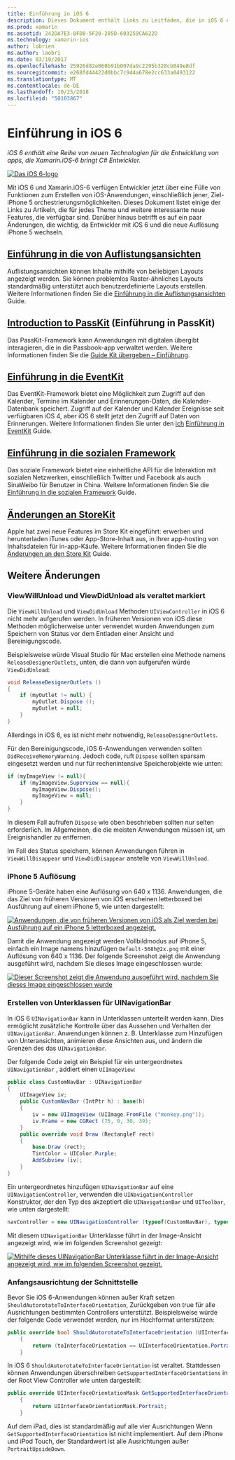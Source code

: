```yaml
---
title: Einführung in iOS 6
description: Dieses Dokument enthält Links zu Leitfäden, die in iOS 6 eingeführte Features beschrieben. Auflistungsansichten, PassKit, bei dem soziale Framework, und Änderungen an StoreKit werden alle erläutert.
ms.prod: xamarin
ms.assetid: 242DA7E3-8FD8-5F20-285D-603259CA622D
ms.technology: xamarin-ios
author: lobrien
ms.author: laobri
ms.date: 03/19/2017
ms.openlocfilehash: 25926d82e060b91b007da9c2295b328cb049e8df
ms.sourcegitcommit: e268fd44422d0bbc7c944a678e2cc633a0493122
ms.translationtype: MT
ms.contentlocale: de-DE
ms.lasthandoff: 10/25/2018
ms.locfileid: "50103867"
---
```

# <a name="introduction-to-ios-6"></a>Einführung in iOS 6

_iOS 6 enthält eine Reihe von neuen Technologien für die Entwicklung von apps, die Xamarin.iOS-6 bringt C# Entwickler._

[ ![](images/ios6-large.jpg "Das iOS 6-logo")](images/ios6-large.jpg#lightbox)

Mit iOS 6 und Xamarin.iOS-6 verfügen Entwickler jetzt über eine Fülle von Funktionen zum Erstellen von iOS-Anwendungen, einschließlich jener, Ziel-iPhone 5 orchestrierungsmöglichkeiten.
Dieses Dokument listet einige der Links zu Artikeln, die für jedes Thema und weitere interessante neue Features, die verfügbar sind. Darüber hinaus betrifft es auf ein paar Änderungen, die wichtig, da Entwickler mit iOS 6 und die neue Auflösung iPhone 5 wechseln.


## <a name="introduction-to-collection-viewsiosuser-interfacecontrolsuicollectionviewmd"></a>[Einführung in die von Auflistungsansichten](~/ios/user-interface/controls/uicollectionview.md)

Auflistungsansichten können Inhalte mithilfe von beliebigen Layouts angezeigt werden. Sie können problemlos Raster-ähnliches Layouts standardmäßig unterstützt auch benutzerdefinierte Layouts erstellen. Weitere Informationen finden Sie die [Einführung in die Auflistungsansichten](~/ios/user-interface/controls/uicollectionview.md) [ ](~/ios/user-interface/controls/uicollectionview.md)Guide.


## <a name="introduction-to-passkitiosplatformpasskitmd"></a>[Introduction to PassKit](~/ios/platform/passkit.md) (Einführung in PassKit)

Das PassKit-Framework kann Anwendungen mit digitalen übergibt interagieren, die in die Passbook-app verwaltet werden. Weitere Informationen finden Sie die [Guide Kit übergeben – Einführung](~/ios/platform/passkit.md).


##  <a name="introduction-to-eventkitiosplatformeventkitmd"></a>[Einführung in die EventKit](~/ios/platform/eventkit.md)

Das EventKit-Framework bietet eine Möglichkeit zum Zugriff auf den Kalender, Termine im Kalender und Erinnerungen-Daten, die Kalender-Datenbank speichert. Zugriff auf der Kalender und Kalender Ereignisse seit verfügbaren iOS 4, aber iOS 6 stellt jetzt den Zugriff auf Daten von Erinnerungen. Weitere Informationen finden Sie unter den [ich](~/ios/platform/eventkit.md) [Einführung in EventKit](~/ios/platform/eventkit.md) Guide.


##  <a name="introduction-to-the-social-frameworkiosplatformsocial-frameworkmd"></a>[Einführung in die sozialen Framework](~/ios/platform/social-framework.md)

Das soziale Framework bietet eine einheitliche API für die Interaktion mit sozialen Netzwerken, einschließlich Twitter und Facebook als auch SinaWeibo für Benutzer in China. Weitere Informationen finden Sie die [Einführung in die sozialen Framework](~/ios/platform/social-framework.md) Guide.


##  <a name="changes-to-storekitchanges-to-storekitmd"></a>[Änderungen an StoreKit](changes-to-storekit.md)

Apple hat zwei neue Features im Store Kit eingeführt: erwerben und herunterladen iTunes oder App-Store-Inhalt aus, in Ihrer app-hosting von Inhaltsdateien für in-app-Käufe. Weitere Informationen finden Sie die [Änderungen an den Store Kit](changes-to-storekit.md) Guide.


## <a name="other-changes"></a>Weitere Änderungen


### <a name="viewwillunload-and-viewdidunload-deprecated"></a>ViewWillUnload und ViewDidUnload als veraltet markiert

Die `ViewWillUnload` und `ViewDidUnload` Methoden `UIViewController` in iOS 6 nicht mehr aufgerufen werden. In früheren Versionen von iOS diese Methoden möglicherweise unter verwendet wurden Anwendungen zum Speichern von Status vor dem Entladen einer Ansicht und Bereinigungscode.

Beispielsweise würde Visual Studio für Mac erstellen eine Methode namens `ReleaseDesignerOutlets`, unten, die dann von aufgerufen würde `ViewDidUnload`:

```csharp
void ReleaseDesignerOutlets ()
{
    if (myOutlet != null) {
        myOutlet.Dispose ();
        myOutlet = null;
    }
}
```

Allerdings in iOS 6, es ist nicht mehr notwendig, `ReleaseDesignerOutlets`.   
   
   
   
Für den Bereinigungscode, iOS 6-Anwendungen verwenden sollten `DidReceiveMemoryWarning`. Jedoch code, ruft `Dispose` sollten sparsam eingesetzt werden und nur für rechenintensive Speicherobjekte wie unten:

```csharp
if (myImageView != null){
    if (myImageView.Superview == null){
        myImageView.Dispose();
        myImageView = null;
    }
}
```

In diesem Fall aufrufen `Dispose` wie oben beschrieben sollten nur selten erforderlich. Im Allgemeinen, die die meisten Anwendungen müssen ist, um Ereignishandler zu entfernen.

Im Fall des Status speichern, können Anwendungen führen in `ViewWillDisappear` und `ViewDidDisappear` anstelle von `ViewWillUnload`.


### <a name="iphone-5-resolution"></a>iPhone 5 Auflösung

iPhone 5-Geräte haben eine Auflösung von 640 x 1136. Anwendungen, die das Ziel von früheren Versionen von iOS erscheinen letterboxed bei Ausführung auf einem iPhone 5, wie unten dargestellt:

 [![](images/01-letterboxed.png "Anwendungen, die von früheren Versionen von iOS als Ziel werden bei Ausführung auf ein iPhone 5 letterboxed angezeigt.")](images/01-letterboxed.png#lightbox)

Damit die Anwendung angezeigt werden Vollbildmodus auf iPhone 5, einfach ein Image namens hinzufügen `Default-568h@2x.png` mit einer Auflösung von 640 x 1136. Der folgende Screenshot zeigt die Anwendung ausgeführt wird, nachdem Sie dieses Image eingeschlossen wurde:

 [![](images/02-fullscreen.png "Dieser Screenshot zeigt die Anwendung ausgeführt wird, nachdem Sie dieses Image eingeschlossen wurde")](images/02-fullscreen.png#lightbox)

### <a name="subclassing-uinavigationbar"></a>Erstellen von Unterklassen für UINavigationBar

In iOS 6 `UINavigationBar` kann in Unterklassen unterteilt werden kann. Dies ermöglicht zusätzliche Kontrolle über das Aussehen und Verhalten der `UINavigationBar`. Anwendungen können z. B. Unterklasse zum Hinzufügen von Unteransichten, animieren diese Ansichten aus, und ändern die Grenzen des das `UINavigationBar`.

Der folgende Code zeigt ein Beispiel für ein untergeordnetes `UINavigationBar` , addiert einen `UIImageView`:

```csharp
public class CustomNavBar : UINavigationBar
{
    UIImageView iv;
    public CustomNavBar (IntPtr h) : base(h)
    {
        iv = new UIImageView (UIImage.FromFile ("monkey.png"));
        iv.Frame = new CGRect (75, 0, 30, 39);
    }
    public override void Draw (RectangleF rect)
    {
        base.Draw (rect);
        TintColor = UIColor.Purple;
        AddSubview (iv);
    }
}
```

Ein untergeordnetes hinzufügen `UINavigationBar` auf eine `UINavigationController`, verwenden die `UINavigationController` Konstruktor, der den Typ des akzeptiert die `UINavigationBar` und `UIToolbar`, wie unten dargestellt:

```csharp
navController = new UINavigationController (typeof(CustomNavBar), typeof(UIToolbar));
```

Mit diesem `UINavigationBar` Unterklasse führt in der Image-Ansicht angezeigt wird, wie im folgenden Screenshot gezeigt:

 [![](images/03-navbar.png "Mithilfe dieses UINavigationBar Unterklasse führt in der Image-Ansicht angezeigt wird, wie im folgenden Screenshot gezeigt.")](images/03-navbar.png#lightbox)

### <a name="interface-orientation"></a>Anfangsausrichtung der Schnittstelle

Bevor Sie iOS 6-Anwendungen können außer Kraft setzen `ShouldAutorotateToInterfaceOrientation`, Zurückgeben von true für alle Ausrichtungen bestimmten Controllers unterstützt. Beispielsweise würde der folgende Code verwendet werden, nur im Hochformat unterstützen:

```csharp
public override bool ShouldAutorotateToInterfaceOrientation (UIInterfaceOrientation toInterfaceOrientation)
    {
        return (toInterfaceOrientation == UIInterfaceOrientation.Portrait);
    }
```

In iOS 6 `ShouldAutorotateToInterfaceOrientation` ist veraltet.
Stattdessen können Anwendungen überschreiben `GetSupportedInterfaceOrientations` in der Root View Controller wie unten dargestellt:

```csharp
public override UIInterfaceOrientationMask GetSupportedInterfaceOrientations ()
    {
        return UIInterfaceOrientationMask.Portrait;
    }
```

Auf dem iPad, dies ist standardmäßig auf alle vier Ausrichtungen Wenn `GetSupportedInterfaceOrientation` ist nicht implementiert. Auf dem iPhone und iPod Touch, der Standardwert ist alle Ausrichtungen außer `PortraitUpsideDown`.
